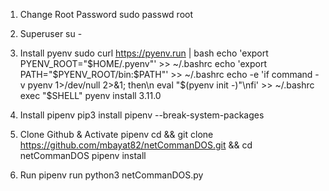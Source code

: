 1. Change Root Password
sudo passwd root

2. Superuser 
su -

3. Install pyenv
sudo curl https://pyenv.run | bash
echo 'export PYENV_ROOT="$HOME/.pyenv"' >> ~/.bashrc
echo 'export PATH="$PYENV_ROOT/bin:$PATH"' >> ~/.bashrc
echo -e 'if command -v pyenv 1>/dev/null 2>&1; then\n eval "$(pyenv init -)"\nfi' >> ~/.bashrc
exec "$SHELL"
pyenv install 3.11.0

3. Install pipenv
pip3 install pipenv --break-system-packages

4. Clone Github & Activate pipenv
cd && git clone https://github.com/mbayat82/netCommanDOS.git && cd netCommanDOS
pipenv install

5. Run
pipenv run python3 netCommanDOS.py